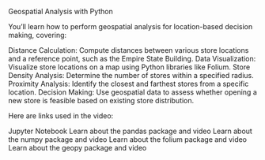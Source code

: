 Geospatial Analysis with Python

You’ll learn how to perform geospatial analysis for location-based decision making, covering:

Distance Calculation: Compute distances between various store locations and a reference point, such as the Empire State Building.
Data Visualization: Visualize store locations on a map using Python libraries like Folium.
Store Density Analysis: Determine the number of stores within a specified radius.
Proximity Analysis: Identify the closest and farthest stores from a specific location.
Decision Making: Use geospatial data to assess whether opening a new store is feasible based on existing store distribution.

Here are links used in the video:

Jupyter Notebook
Learn about the pandas package and video
Learn about the numpy package and video
Learn about the folium package and video
Learn about the geopy package and video